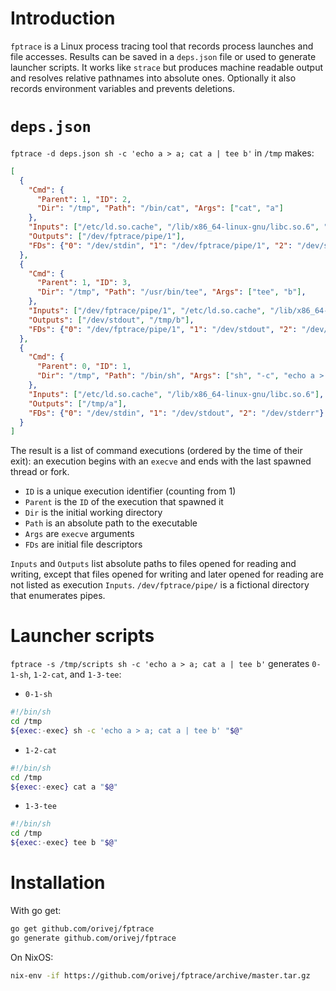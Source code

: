 # Introduction

`fptrace` is a Linux process tracing tool that records process launches and file accesses.  Results can be saved in a `deps.json` file or used to generate launcher scripts.  It works like `strace` but produces machine readable output and resolves relative pathnames into absolute ones.  Optionally it also records environment variables and prevents deletions.

# `deps.json`

`fptrace -d deps.json sh -c 'echo a > a; cat a | tee b'` in `/tmp` makes:

```json
[
  {
    "Cmd": {
      "Parent": 1, "ID": 2,
      "Dir": "/tmp", "Path": "/bin/cat", "Args": ["cat", "a"]
    },
    "Inputs": ["/etc/ld.so.cache", "/lib/x86_64-linux-gnu/libc.so.6", "/tmp/a"],
    "Outputs": ["/dev/fptrace/pipe/1"],
    "FDs": {"0": "/dev/stdin", "1": "/dev/fptrace/pipe/1", "2": "/dev/stderr"}
  },
  {
    "Cmd": {
      "Parent": 1, "ID": 3,
      "Dir": "/tmp", "Path": "/usr/bin/tee", "Args": ["tee", "b"],
    },
    "Inputs": ["/dev/fptrace/pipe/1", "/etc/ld.so.cache", "/lib/x86_64-linux-gnu/libc.so.6"],
    "Outputs": ["/dev/stdout", "/tmp/b"],
    "FDs": {"0": "/dev/fptrace/pipe/1", "1": "/dev/stdout", "2": "/dev/stderr"}
  },
  {
    "Cmd": {
      "Parent": 0, "ID": 1,
      "Dir": "/tmp", "Path": "/bin/sh", "Args": ["sh", "-c", "echo a > a; cat a | tee b"],
    },
    "Inputs": ["/etc/ld.so.cache", "/lib/x86_64-linux-gnu/libc.so.6"],
    "Outputs": ["/tmp/a"],
    "FDs": {"0": "/dev/stdin", "1": "/dev/stdout", "2": "/dev/stderr"}
  }
]
```

The result is a list of command executions (ordered by the time of their exit): an execution begins with an `execve` and ends with the last spawned thread or fork.

- `ID` is a unique execution identifier (counting from 1)
- `Parent` is the `ID` of the execution that spawned it
- `Dir` is the initial working directory
- `Path` is an absolute path to the executable
- `Args` are `execve` arguments
- `FDs` are initial file descriptors

`Inputs` and `Outputs` list absolute paths to files opened for reading and writing, except that files opened for writing and later opened for reading are not listed as execution `Inputs`. `/dev/fptrace/pipe/` is a fictional directory that enumerates pipes.

# Launcher scripts

`fptrace -s /tmp/scripts sh -c 'echo a > a; cat a | tee b'` generates `0-1-sh`, `1-2-cat`, and `1-3-tee`:

- `0-1-sh`
```sh
#!/bin/sh
cd /tmp
${exec:-exec} sh -c 'echo a > a; cat a | tee b' "$@"
```
- `1-2-cat`
```sh
#!/bin/sh
cd /tmp
${exec:-exec} cat a "$@"
```
- `1-3-tee`
```sh
#!/bin/sh
cd /tmp
${exec:-exec} tee b "$@"
```

# Installation

With go get:
```sh
go get github.com/orivej/fptrace
go generate github.com/orivej/fptrace
```

On NixOS:
```sh
nix-env -if https://github.com/orivej/fptrace/archive/master.tar.gz
```
